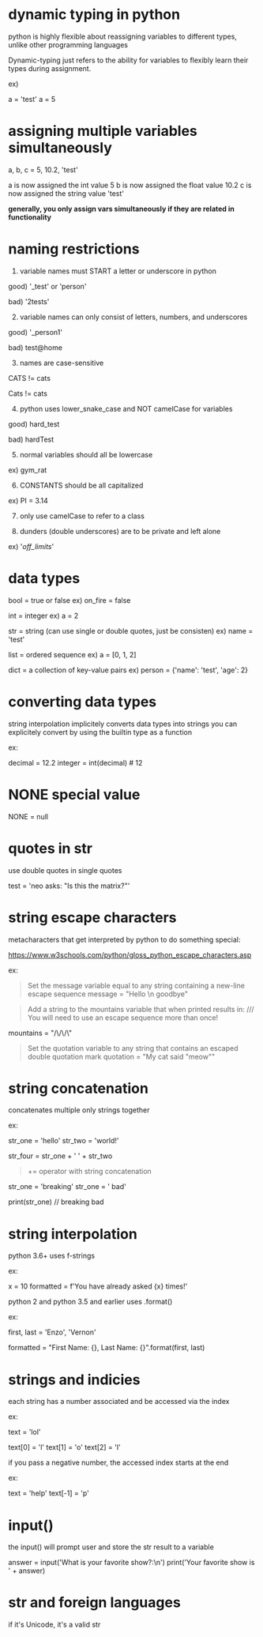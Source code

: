 # dynamic typing in python

python is highly flexible about reassigning variables to different types, unlike other programming languages

Dynamic-typing just refers to the ability for variables to flexibly learn their types during assignment.

ex) 

a = 'test'
a = 5

# assigning multiple variables simultaneously

a, b, c = 5, 10.2, 'test'

a is now assigned the int value 5
b is now assigned the float value 10.2
c is now assigned the string value 'test'

**generally, you only assign vars simultaneously if they are related in functionality**

# naming restrictions

1. variable names must START a letter or underscore in python

good) '_test' or 'person'

bad) '2tests'

2. variable names can only consist of letters, numbers, and underscores

good) '_person1'

bad) test@home

3. names are case-sensitive

CATS != cats

Cats != cats

4. python uses lower_snake_case and NOT camelCase for variables

good) hard_test

bad) hardTest

5. normal variables should all be lowercase

ex) gym_rat

6. CONSTANTS should be all capitalized

ex) PI = 3.14

7. only use camelCase to refer to a class

8. dunders (double underscores) are to be private and left alone

ex) '_off_limits_'

# data types

bool = true or false
ex) on_fire = false

int = integer
ex) a = 2

str = string (can use single or double quotes, just be consisten)
ex) name = 'test'

list = ordered sequence
ex) a = [0, 1, 2]

dict = a collection of key-value pairs
ex) person = {'name': 'test', 'age': 2}

# converting data types

string interpolation implicitely converts data types into strings
you can explicitely convert by using the builtin type as a function

ex:

decimal = 12.2
integer = int(decimal) # 12

# NONE special value

NONE = null

# quotes in str

use double quotes in single quotes

test = 'neo asks: "Is this the matrix?"'

# string escape characters

metacharacters that get interpreted by python to do something special:

https://www.w3schools.com/python/gloss_python_escape_characters.asp

ex:

> Set the message variable equal to any string containing a new-line escape sequence
message = "Hello \n goodbye"

> Add a string to the mountains variable that when printed results in: /\/\/\
> You will need to use an escape sequence more than once!

mountains = "/\\/\\/\\"

> Set the quotation variable to any string that contains an escaped double quotation mark
quotation = "My cat said \"meow\""

# string concatenation

concatenates multiple only strings together

ex:

str_one = 'hello'
str_two = 'world!'

str_four = str_one + ' ' + str_two

> += operator with string concatenation

str_one = 'breaking'
str_one = ' bad'

print(str_one) // breaking bad

# string interpolation

python 3.6+ uses f-strings

ex:

x = 10
formatted = f'You have already asked {x} times!'

python 2 and python 3.5 and earlier uses .format()

ex:

first, last = 'Enzo', 'Vernon'

formatted = "First Name: {}, Last Name: {}".format(first, last)

# strings and indicies

each string has a number associated and be accessed via the index

ex:

text = 'lol'

text[0] = 'l'
text[1] = 'o'
text[2] = 'l'

if you pass a negative number, the accessed index starts at the end

ex:

text = 'help'
text[-1] = 'p'

# input() 

the input() will prompt user and store the str result to a variable

answer = input('What is your favorite show?:\n')
print('Your favorite show is ' + answer)

# str and foreign languages

if it's Unicode, it's a valid str
